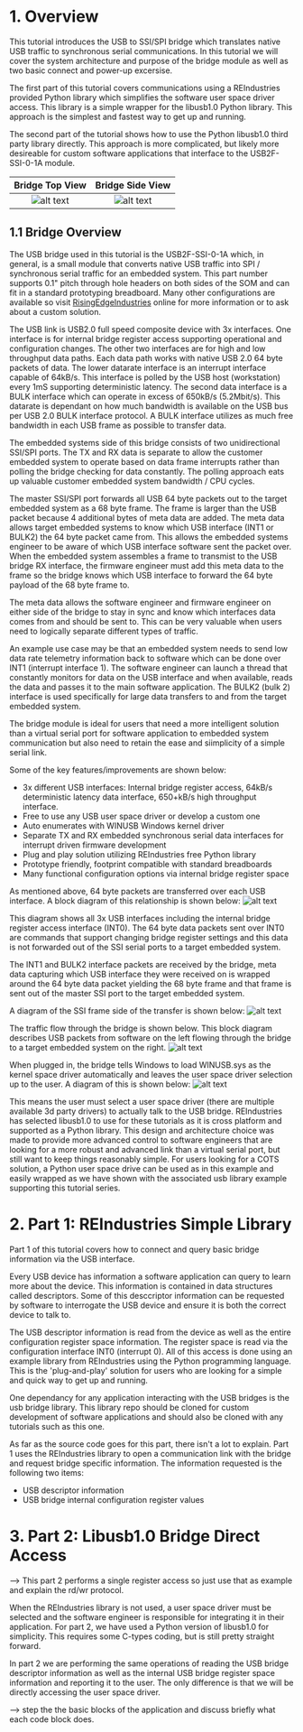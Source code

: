 
# 1. Overview
This tutorial introduces the USB to SSI/SPI bridge which translates native USB traffic to synchronous serial communications. In this tutorial we will cover the system architecture and purpose of the bridge module as well as two basic connect and power-up excersise.

The first part of this tutorial covers communications using a REIndustries provided Python library which simplifies the software user space driver access. This library is a simple wrapper for the libusb1.0 Python library. This approach is the simplest and fastest way to get up and running.

The second part of the tutorial shows how to use the Python libusb1.0 third party library directly. This approach is more complicated, but likely more desireable for custom software applications that interface to the USB2F-SSI-0-1A module.

Bridge Top View             | Bridge Side View
:-------------------------:|:-------------------------:
![alt text](./supplemental/pic2-top-small.png) |  ![alt text](./supplemental/pic1_side_small.png)

## 1.1 Bridge Overview
The USB bridge used in this tutorial is the USB2F-SSI-0-1A which, in general, is a small module that converts native USB traffic into SPI / synchronous serial traffic for an embedded system.  This part number supports 0.1" pitch through hole headers on both sides of the SOM and can fit in a standard prototyping breadboard. Many other configurations are available so visit [RisingEdgeIndustries](https://www.risingedgeindustries.com) online for more information or to ask about a custom solution. 

The USB link is USB2.0 full speed composite device with 3x interfaces.  One interface is for internal bridge register access supporting operational and configuration changes. The other two interfaces are for high and low throughput data paths.  Each data path works with native USB 2.0 64 byte packets of data. The lower datarate interface is an interrupt interface capable of 64kB/s. This interface is polled by the USB host (workstation) every 1mS supporting deterministic latency. The second data interface is a BULK interface which can operate in excess of 650kB/s (5.2Mbit/s). This datarate is dependant on how much bandwidth is available on the USB bus per USB 2.0 BULK interface protocol. A BULK interface utilizes as much free bandwidth in each USB frame as possible to transfer data.

The embedded systems side of this bridge consists of two unidirectional SSI/SPI ports. The TX and RX data is separate to allow the customer embedded system to operate based on data frame interrupts rather than polling the bridge checking for data constantly. The polling approach eats up valuable customer embedded system bandwidth / CPU cycles.

The master SSI/SPI port forwards all USB 64 byte packets out to the target embedded system as a 68 byte frame. The frame is larger than the USB packet because 4 additional bytes of meta data are added. The meta data allows target embedded systems to know which USB interface (INT1 or BULK2) the 64 byte packet came from. This allows the embedded systems engineer to be aware of which USB interface software sent the packet over. When the embedded system assembles a frame to transmist to the USB bridge RX interface, the firmware engineer must add this meta data to the frame so the bridge knows which USB interface to forward the 64 byte payload of the 68 byte frame to.

The meta data allows the software engineer and firmware engineer on either side of the bridge to stay in sync and know which interfaces data comes from and should be sent to. This can be very valuable when users need to logically separate different types of traffic. 

An example use case may be that an embedded system needs to send low data rate telemetry information back to software which can be done over INT1 (interrupt interface 1). The software engineer can launch a thread that constantly monitors for data on the USB interface and when available, reads the data and passes it to the main software application. The BULK2 (bulk 2) interface is used specifically for large data transfers to and from the target embedded system.

The bridge module is ideal for users that need a more intelligent solution than a virtual serial port for software application to embedded system communication but also need to retain the ease and siimplicity of a simple serial link.

Some of the key features/improvements are shown below:
-	3x different USB interfaces: Internal bridge register access, 64kB/s deterministic latency data interface, 650+kB/s high throughput interface.
-	Free to use any USB user space driver or develop a custom one
-	Auto enumerates with WINUSB Windows kernel driver
-	Separate TX and RX embedded synchronous serial data interfaces for interrupt driven firmware development
-	Plug and play solution utilizing REIndustries free Python library
-	Prototype friendly, footprint compatible with standard breadboards
-	Many functional configuration options via internal bridge register space

As mentioned above, 64 byte packets are transferred over each USB interface. A block diagram of this relationship is shown below:
![alt text](./supplemental/BD1.png)

This diagram shows all 3x USB interfaces including the internal bridge register access interface (INT0). The 64 byte data packets sent over INT0 are commands that support changing bridge register settings and this data is not forwarded out of the SSI serial ports to a target embedded system.

The INT1 and BULK2 interface packets are received by the bridge, meta data capturing which USB interface they were received on is wrapped around the 64 byte data packet yielding the 68 byte frame and that frame is sent out of the master SSI port to the target embedded system.

A diagram of the SSI frame side of the transfer is shown below:
![alt text](./supplemental/BD2.png)

The traffic flow through the bridge is shown below. This block diagram describes USB packets from software on the left flowing through the bridge to a target embedded system on the right.
![alt text](./supplemental/BD3.png)

When plugged in, the bridge tells Windows to load WINUSB.sys as the kernel space driver automatically and leaves the user space driver selection up to the user. A diagram of this is shown below:
![alt text](./supplemental/BD3.png)

This means the user must select a user space driver (there are multiple available 3d party drivers) to actually talk to the USB bridge. REIndustries has selected libusb1.0 to use for these tutorials as it is cross platform and supported as a Python library. This design and architecture choice was made to provide more advanced control to software engineers that are looking for a more robust and advanced link than a virtual serial port, but still want to keep things reasonably simple. For users looking for a COTS solution, a Python user space drive can be used as in this example and easily wrapped as we have shown with the associated usb library example supporting this tutorial series.


# 2. Part 1: REIndustries Simple Library
Part 1 of this tutorial covers how to connect and query basic bridge information via the USB interface. 

Every USB device has information a software application can query to learn more about the device. This information is contained in data structures called descriptors. Some of this desccriptor information can be requested by software to interrogate the USB device and ensure it is both the correct device to talk to.

The USB descriptor information is read from the device as well as the entire configuration register space information. The register space is read via the configuration interface INT0 (interrupt 0). All of this access is done using an example library from REIndustries using the Python programming language. This is the 'plug-and-play' solution for users who are looking for a simple and quick way to get up and running.

One dependancy for any application interacting with the USB bridges is the usb bridge library. This library repo should be cloned for custom development of software applications and should also be cloned with any tutorials such as this one.



As far as the source code goes for this part, there isn't a lot to explain. Part 1 uses the REIndustries library to open a communication link with the bridge and request bridge specific information. The information requested is the following two items:

-	USB descriptor information
-	USB bridge internal configuration register values



# 3. Part 2: Libusb1.0 Bridge Direct Access
--> This part 2 performs a single register access so just use that as example and explain the rd/wr protocol.

When the REIndustries library is not used, a user space driver must be selected and the software engineer is responsible for integrating it in their application. For part 2, we have  used a Python version of libusb1.0 for simplicity. This requires some C-types coding, but is still pretty straight forward.

In part 2 we are performing the same operations of reading the USB bridge descriptor information as well as the internal USB bridge register space information and reporting it to the user. The only difference is that we will be directly accessing the user space driver.

--> step the the basic blocks of the application and discuss briefly what each code block does.


























